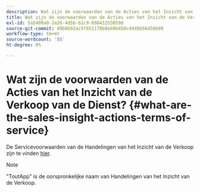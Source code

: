 ```yaml
---
description: Wat zijn de voorwaarden van de Acties van het Inzicht van de Verkoop van de Dienst? - Marketo Docs - Productdocumentatie
title: Wat zijn de voorwaarden van de Acties van het Inzicht van de Verkoop van de Dienst?
exl-id: 5a5409a0-2a26-4d5b-b1c9-89841255059d
source-git-commit: d9b8b92ac5f051178b8eb9b450c4949b56d50b99
workflow-type: tm+mt
source-wordcount: '55'
ht-degree: 0%

---
```


# Wat zijn de voorwaarden van de Acties van het Inzicht van de Verkoop van de Dienst? {#what-are-the-sales-insight-actions-terms-of-service}

De Servicevoorwaarden van de Handelingen van het Inzicht van de Verkoop zijn te vinden [hier](https://documents.marketo.com/toutapp/terms).

>[!NOTE]
>
>&quot;ToutApp&quot; is de oorspronkelijke naam van Handelingen van het Inzicht van de Verkoop.
